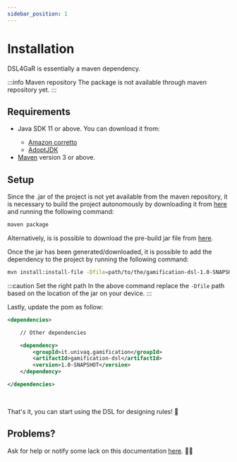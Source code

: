 ```yaml
---
sidebar_position: 1
---
```


# Installation

DSL4GaR is essentially a maven dependency.

:::info Maven repository
The package is not available through maven repository yet.
:::

## Requirements

<ul>
  <li> Java SDK 11 or above. You can download it from:</li>
  <ul>
    <li><a href="https://docs.aws.amazon.com/corretto/latest/corretto-11-ug/downloads-list.html">Amazon corretto</a></li>
    <li><a href="https://adoptopenjdk.net/">AdoptJDK</a></li>
  </ul>
  <li><a href="https://maven.apache.org/download.cgi">Maven</a> version 3 or above.</li>
</ul>


## Setup

Since the .jar of the project is not yet available from the maven repository, it is necessary to build the project autonomously by downloading it from [here](https://github.com/antbucc/GRL) and running the following command:

```bash 
maven package
```

Alternatively, is is possible to download the pre-build jar file from [here](https://github.com/antbucc/GRL).<br />

Once the jar has been generated/downloaded, it is possible to add the dependency to the project by running the following command:

```bash 
mvn install:install-file -Dfile=path/to/the/gamification-dsl-1.0-SNAPSHOT.jar -DgroupId=it.univaq.gamification -DartifactId=gamification-dsl -Dversion=1.0-SNAPSHOT -Dpackaging=jar -DgeneratePom=true
```

:::caution Set the right path
In the above command replace the `-Dfile` path based on the location of the jar on your device.
:::

Lastly, update the pom as follow:

```xml title="pom.xml" {5-9}
<dependencies>

    // Other dependencies

    <dependency>
        <groupId>it.univaq.gamification</groupId>
        <artifactId>gamification-dsl</artifactId>
        <version>1.0-SNAPSHOT</version>
    </dependency>

</dependencies>
```

<br />

That's it, you can start using the DSL for designing rules! 🥳

## Problems?

Ask for help or notify some lack on this documentation [here](https://github.com/antbucc/GRL/issues). 🙏🏻
